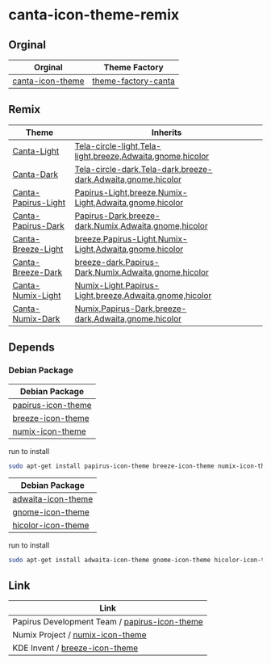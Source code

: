 

# canta-icon-theme-remix


## Orginal

| Orginal | Theme Factory |
| --- | --- |
| [canta-icon-theme](https://github.com/vinceliuice/Canta-theme/tree/master/icons/Canta) |  [theme-factory-canta](https://github.com/samwhelp/theme-factory-canta/tree/main/project/canta-icon-theme) |


## Remix

| Theme | Inherits |
| --- | --- |
| [Canta-Light](https://github.com/samwhelp/canta-icon-theme-remix/tree/main/themes/Canta-Light) | [Tela-circle-light,Tela-light,breeze,Adwaita,gnome,hicolor](https://github.com/samwhelp/canta-icon-theme-remix/blob/main/themes/Canta-Light/index.theme#L4) |
| [Canta-Dark](https://github.com/samwhelp/canta-icon-theme-remix/tree/main/themes/Canta-Dark) | [Tela-circle-dark,Tela-dark,breeze-dark,Adwaita,gnome,hicolor](https://github.com/samwhelp/canta-icon-theme-remix/blob/main/themes/Canta-Dark/index.theme#L4) |
| [Canta-Papirus-Light](https://github.com/samwhelp/canta-icon-theme-remix/tree/main/themes/Canta-Papirus-Light) | [Papirus-Light,breeze,Numix-Light,Adwaita,gnome,hicolor](https://github.com/samwhelp/canta-icon-theme-remix/blob/main/themes/Canta-Papirus-Light/index.theme#L4) |
| [Canta-Papirus-Dark](https://github.com/samwhelp/canta-icon-theme-remix/tree/main/themes/Canta-Papirus-Dark) | [Papirus-Dark,breeze-dark,Numix,Adwaita,gnome,hicolor](https://github.com/samwhelp/canta-icon-theme-remix/blob/main/themes/Canta-Papirus-Dark/index.theme#L4) |
| [Canta-Breeze-Light](https://github.com/samwhelp/canta-icon-theme-remix/tree/main/themes/Canta-Breeze-Light) | [breeze,Papirus-Light,Numix-Light,Adwaita,gnome,hicolor](https://github.com/samwhelp/canta-icon-theme-remix/blob/main/themes/Canta-Breeze-Light/index.theme#L4) |
| [Canta-Breeze-Dark](https://github.com/samwhelp/canta-icon-theme-remix/tree/main/themes/Canta-Breeze-Dark) | [breeze-dark,Papirus-Dark,Numix,Adwaita,gnome,hicolor](https://github.com/samwhelp/canta-icon-theme-remix/blob/main/themes/Canta-Breeze-Dark/index.theme#L4) |
| [Canta-Numix-Light](https://github.com/samwhelp/canta-icon-theme-remix/tree/main/themes/Canta-Numix-Light) | [Numix-Light,Papirus-Light,breeze,Adwaita,gnome,hicolor](https://github.com/samwhelp/canta-icon-theme-remix/blob/main/themes/Canta-Numix-Light/index.theme#L4) |
| [Canta-Numix-Dark](https://github.com/samwhelp/canta-icon-theme-remix/tree/main/themes/Canta-Numix-Dark) | [Numix,Papirus-Dark,breeze-dark,Adwaita,gnome,hicolor](https://github.com/samwhelp/canta-icon-theme-remix/blob/main/themes/Canta-Numix-Dark/index.theme#L4) |




## Depends


### Debian Package

| Debian Package |
| --- |
| [papirus-icon-theme](https://packages.debian.org/stable/papirus-icon-theme) |
| [breeze-icon-theme](https://packages.debian.org/stable/breeze-icon-theme) |
| [numix-icon-theme](https://packages.debian.org/stable/numix-icon-theme) |

run to install

``` sh
sudo apt-get install papirus-icon-theme breeze-icon-theme numix-icon-theme
```


| Debian Package |
| --- |
| [adwaita-icon-theme](https://packages.debian.org/stable/adwaita-icon-theme) |
| [gnome-icon-theme](https://packages.debian.org/stable/gnome-icon-theme) |
| [hicolor-icon-theme](https://packages.debian.org/stable/hicolor-icon-theme) |

run to install

``` sh
sudo apt-get install adwaita-icon-theme gnome-icon-theme hicolor-icon-theme
```




## Link

| Link |
| --- |
| Papirus Development Team / [papirus-icon-theme](https://github.com/PapirusDevelopmentTeam/papirus-icon-theme) |
| Numix Project / [numix-icon-theme](https://github.com/numixproject/numix-icon-theme) |
| KDE Invent / [breeze-icon-theme](https://invent.kde.org/frameworks/breeze-icons) |
